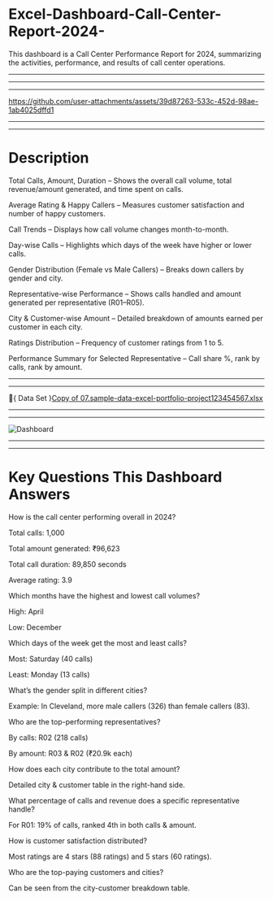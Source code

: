 # Excel-Dashboard-Call-Center-Report-2024-
This dashboard is a Call Center Performance Report for 2024, summarizing the activities, performance, and results of call center operations.

--------------------------------------------------------------------------------------------------------------------------------------------------------------

******************************************************************************************************************************************************************
******************************************************************************************************************************************************************





https://github.com/user-attachments/assets/39d87263-533c-452d-98ae-1ab4025dffd1


******************************************************************************************************************************************************************
******************************************************************************************************************************************************************
# Description
Total Calls, Amount, Duration – Shows the overall call volume, total revenue/amount generated, and time spent on calls.

Average Rating & Happy Callers – Measures customer satisfaction and number of happy customers.

Call Trends – Displays how call volume changes month-to-month.

Day-wise Calls – Highlights which days of the week have higher or lower calls.

Gender Distribution (Female vs Male Callers) – Breaks down callers by gender and city.

Representative-wise Performance – Shows calls handled and amount generated per representative (R01–R05).

City & Customer-wise Amount – Detailed breakdown of amounts earned per customer in each city.

Ratings Distribution – Frequency of customer ratings from 1 to 5.

Performance Summary for Selected Representative – Call share %, rank by calls, rank by amount.

*******************************************************************************************************************************************************************************************************************
*******************************************************************************************************************************************************************************************************************
📂{ Data Set }[Copy of 07.sample-data-excel-portfolio-project123454567.xlsx](https://github.com/user-attachments/files/21778805/Copy.of.07.sample-data-excel-portfolio-project123454567.xlsx)
******************************************************************************************************************************************************************
******************************************************************************************************************************************************************
![Dashboard ](https://github.com/user-attachments/assets/19c83ea1-504a-481d-8bfe-5363a4793c72)
*******************************************************************************************************************************************************************************************************************
*******************************************************************************************************************************************************************************************************************

# Key Questions This Dashboard Answers

How is the call center performing overall in 2024?

Total calls: 1,000

Total amount generated: ₹96,623

Total call duration: 89,850 seconds

Average rating: 3.9

Which months have the highest and lowest call volumes?

High: April

Low: December

Which days of the week get the most and least calls?

Most: Saturday (40 calls)

Least: Monday (13 calls)

What’s the gender split in different cities?

Example: In Cleveland, more male callers (326) than female callers (83).

Who are the top-performing representatives?

By calls: R02 (218 calls)

By amount: R03 & R02 (₹20.9k each)

How does each city contribute to the total amount?

Detailed city & customer table in the right-hand side.

What percentage of calls and revenue does a specific representative handle?

For R01: 19% of calls, ranked 4th in both calls & amount.

How is customer satisfaction distributed?

Most ratings are 4 stars (88 ratings) and 5 stars (60 ratings).

Who are the top-paying customers and cities?

Can be seen from the city-customer breakdown table.
